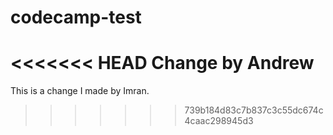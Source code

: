 # codecamp-test
<<<<<<< HEAD
Change by Andrew
=======

This is a change I made by Imran.
>>>>>>> 739b184d83c7b837c3c55dc674c4caac298945d3

